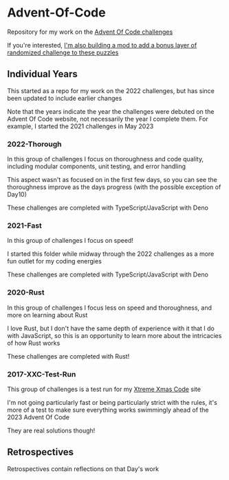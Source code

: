 # Advent-Of-Code

Repository for my work on the [Advent Of Code challenges](https://adventofcode.com/)

If you're interested, [I'm also building a mod to add a bonus layer of randomized challenge to these puzzles](https://github.com/kaBeech/xtreme-xmas-code)

## Individual Years

This started as a repo for my work on the 2022 challenges, but has since been updated to include earlier changes

Note that the years indicate the year the challenges were debuted on the Advent Of Code website, not necessarily the year I complete them. For example, I started the 2021 challenges in May 2023

### 2022-Thorough

In this group of challenges I focus on thoroughness and code quality, including modular components, unit testing, and error handling

This aspect wasn't as focused on in the first few days, so you can see the thoroughness improve as the days progress (with the possible exception of Day10)

These challenges are completed with TypeScript/JavaScript with Deno

### 2021-Fast

In this group of challenges I focus on speed!

I started this folder while midway through the 2022 challenges as a more fun outlet for my coding energies

These challenges are completed with TypeScript/JavaScript with Deno

### 2020-Rust

In this group of challenges I focus less on speed and thoroughness, and more on learning about Rust

I love Rust, but I don't have the same depth of experience with it that I do with JavaScript, so this is an opportunity to learn more about the intricacies of how Rust works

These challenges are completed with Rust!

### 2017-XXC-Test-Run

This group of challenges is a test run for my [Xtreme Xmas Code](https://www.xtremexmascode.com/) site

I'm not going particularly fast or being particularly strict with the rules, it's more of a test to make sure everything works swimmingly ahead of the 2023 Advent Of Code

They are real solutions though!

## Retrospectives

Retrospectives contain reflections on that Day's work
